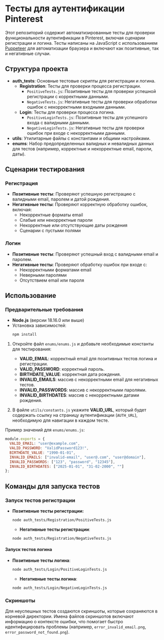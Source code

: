 # Тесты для аутентификации Pinterest

Этот репозиторий содержит автоматизированные тесты для проверки функциональности аутентификации в Pinterest, включая сценарии регистрации и логина. Тесты написаны на JavaScript с использованием [Puppeteer](https://pptr.dev/) для автоматизации браузера и включают как позитивные, так и негативные случаи.

## Структура проекта

- **auth_tests**: Основные тестовые скрипты для регистрации и логина.
  - **Registration**: Тесты для проверки процесса регистрации.
    - `PositiveTests.js`: Позитивные тесты для проверки успешной регистрации с корректными данными.
    - `NegativeTests.js`: Негативные тесты для проверки обработки ошибок с некорректными входными данными.
  - **Login**: Тесты для проверки процесса логина.
    - `PositiveLoginTests.js`: Позитивные тесты для успешного входа с валидными данными.
    - `NegativeLoginTests.js`: Негативные тесты для проверки ошибок при входе с некорректными данными.
- **utils**: Утилитарные файлы с константами и общими настройками.
- **enums**: Набор предопределенных валидных и невалидных данных для тестов (например, корректные и некорректные email, пароли, даты).

## Сценарии тестирования

### Регистрация

- **Позитивные тесты**: Проверяют успешную регистрацию с валидными email, паролем и датой рождения.
- **Негативные тесты**: Проверяют корректную обработку ошибок, включая:
  - Некорректные форматы email
  - Слабые или некорректные пароли
  - Некорректные или отсутствующие даты рождения
  - Сценарии с пустыми полями

### Логин

- **Позитивные тесты**: Проверяют успешный вход с валидными email и паролем.
- **Негативные тесты**: Проверяют обработку ошибок при входе с:
  - Некорректными форматами email
  - Неверными паролями
  - Отсутствием email или пароля

## Использование

### Предварительные требования

- **Node.js** (версии 18.16.0 или выше)
- Установка зависимостей:
  ```bash
  npm install
  ```
1. Откройте файл `enums/enums.js` и добавьте необходимые константы для тестирования:
   
   - **VALID_EMAIL**: корректный email для позитивных тестов логина и регистрации.
   - **VALID_PASSWORD**: корректный пароль.
   - **BIRTHDATE_VALUE**: корректная дата рождения.
   - **INVALID_EMAILS**: массив с некорректными email для негативных тестов.
   - **INVALID_PASSWORDS**: массив с некорректными паролями.
   - **INVALID_BIRTHDATES**: массив с некорректными датами рождения.

2. В файле `utils/constants.js` укажите **VALID_URL**, который будет содержать ссылку на страницу аутентификации (`AUTH_URL`), необходимую для навигации в каждом тесте.

Пример значений для `enums/enums.js`:

```javascript
module.exports = {
  VALID_EMAIL: "user@example.com",
  VALID_PASSWORD: "ValidPassword123!",
  BIRTHDATE_VALUE: "1990-01-01",
  INVALID_EMAILS: ["invalid-email", "user@.com", "user@domain"],
  INVALID_PASSWORDS: ["123", "password", "12345"],
  INVALID_BIRTHDATES: ["2025-01-01", "31-02-2000", ""]
};
```
## Команды для запуска тестов

### Запуск тестов регистрации

- **Позитивные тесты регистрации:**
  ```bash
  node auth_tests/Registration/PositiveTests.js
  ```
  - **Негативные тесты регистрации**:
  ```bash
  node auth_tests/Registration/NegativeTests.js
  ```
#### Запуск тестов логина

- **Позитивные тесты логина**:
  ```bash
  node auth_tests/Login/PositiveLoginTests.js
  ```
  - **Негативные тесты логина**:
  ```bash
  node auth_tests/Login/NegativeLoginTests.js
  ```
### Скриншоты

Для неуспешных тестов создаются скриншоты, которые сохраняются в корневой директории. Имена файлов скриншотов включают информацию о контексте ошибки, что помогает быстро идентифицировать проблемы (например, `error_invalid_email.png`, `error_password_not_found.png`).

